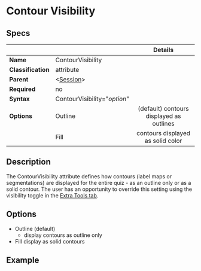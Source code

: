 # Contour Visibility

## Specs

| |  | Details|
|---| ---|:---:|
| **Name** | ContourVisibility ||
| **Classification** | attribute ||
| **Parent** | <[Session](index.md)\> ||
| **Required** | no ||
| **Syntax** | ContourVisibility="*option*" ||
| **Options** | Outline |(default) contours displayed as outlines|
|             | Fill |contours displayed as solid color|


## Description
The ContourVisibility attribute defines how contours  (label maps or segmentations) are displayed for the
entire quiz - as an outline only or as a solid contour.
The user has an opportunity to override this setting using the visibility toggle in 
the [Extra Tools tab](../../../user/extratools.md).

## Options

- Outline (default)
  - display contours as outline only
- Fill 
   display as solid contours

## Example

